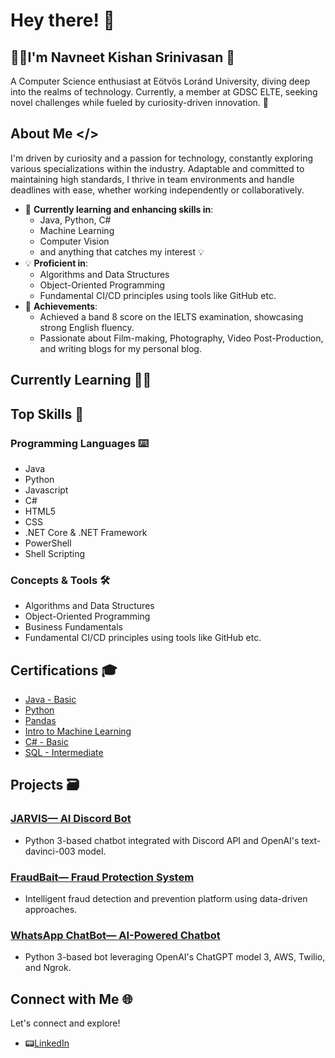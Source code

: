 # Hey there! 👋
## 👨‍💻I'm Navneet Kishan Srinivasan 🌟

A Computer Science enthusiast at Eötvös Loránd University, diving deep into the realms of technology. Currently, a member at GDSC ELTE, seeking novel challenges while fueled by curiosity-driven innovation. 🚀

## About Me </>

I'm driven by curiosity and a passion for technology, constantly exploring various specializations within the industry. Adaptable and committed to maintaining high standards, I thrive in team environments and handle deadlines with ease, whether working independently or collaboratively.

- 🌱 **Currently learning and enhancing skills in**:
  - Java, Python, C#
  - Machine Learning
  - Computer Vision
  - and anything that catches my interest 💡
- 💡 **Proficient in**:
  - Algorithms and Data Structures
  - Object-Oriented Programming
  - Fundamental CI/CD principles using tools like GitHub etc.
- 🌟 **Achievements**:
  - Achieved a band 8 score on the IELTS examination, showcasing strong English fluency.
  - Passionate about Film-making, Photography, Video Post-Production, and writing blogs for my personal blog.

## Currently Learning 👩‍💻


## Top Skills 🚀

### Programming Languages ⌨️
- Java
- Python
- Javascript
- C#
- HTML5
- CSS
- .NET Core & .NET Framework
- PowerShell
- Shell Scripting

### Concepts & Tools 🛠️
- Algorithms and Data Structures
- Object-Oriented Programming
- Business Fundamentals
- Fundamental CI/CD principles using tools like GitHub etc.
  
## Certifications 🎓

- [Java - Basic](https://github.com/NavneetKishanS/Certifications/blob/main/java_basic%20certificate_Navneet%20Kishan%20Srinivasan.pdf)
- [Python](https://github.com/NavneetKishanS/Certifications/blob/main/Navneet%20Kishan%20Srinivasan%20-%20Python.png)
- [Pandas](https://github.com/NavneetKishanS/Certifications/blob/main/Navneet%20Kishan%20Srinivasan%20-%20Pandas.png)
- [Intro to Machine Learning](https://github.com/NavneetKishanS/Certifications/blob/main/Navneet%20Kishan%20Srinivasan%20-%20Intro%20to%20Machine%20Learning.png)
- [C# - Basic](https://github.com/NavneetKishanS/Certifications/blob/main/C%23(basic)%20Certificate_Navneet%20Kishan%20Srinivasan.pdf)
- [SQL - Intermediate](https://github.com/NavneetKishanS/Certifications/blob/main/sql_intermediate%20certificate_Navneet%20Kishan%20Srinivasan.pdf)

## Projects 🗃️

### [JARVIS— AI Discord Bot](https://github.com/NavneetKishanS/JARVIS_DiscordBot)
- Python 3-based chatbot integrated with Discord API and OpenAI's text-davinci-003 model.

### [FraudBait— Fraud Protection System](https://github.com/NavneetKishanS/FraudBait_FraudProtectionProgram)
- Intelligent fraud detection and prevention platform using data-driven approaches.

### [WhatsApp ChatBot— AI-Powered Chatbot](https://github.com/NavneetKishanS/WhatsAppChatBot)
- Python 3-based bot leveraging OpenAI's ChatGPT model 3, AWS, Twilio, and Ngrok.

## Connect with Me 🌐

Let's connect and explore!
- 📟[LinkedIn](https://www.linkedin.com/in/navneet-kishan-s)

<!-- Feel free to add more sections or customize as needed -->
